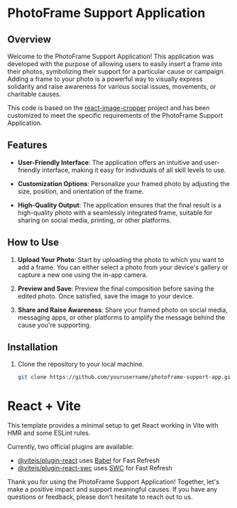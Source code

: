 # PhotoFrame Support Application

## Overview

Welcome to the PhotoFrame Support Application! This application was developed with the purpose of allowing users to easily insert a frame into their photos, symbolizing their support for a particular cause or campaign. Adding a frame to your photo is a powerful way to visually express solidarity and raise awareness for various social issues, movements, or charitable causes.

This code is based on the [react-image-cropper](https://github.com/OneLightWebDev/react-image-cropper) project and has been customized to meet the specific requirements of the PhotoFrame Support Application.

## Features

- **User-Friendly Interface**: The application offers an intuitive and user-friendly interface, making it easy for individuals of all skill levels to use.
- **Customization Options**: Personalize your framed photo by adjusting the size, position, and orientation of the frame.

- **High-Quality Output**: The application ensures that the final result is a high-quality photo with a seamlessly integrated frame, suitable for sharing on social media, printing, or other platforms.

## How to Use

1. **Upload Your Photo**: Start by uploading the photo to which you want to add a frame. You can either select a photo from your device's gallery or capture a new one using the in-app camera.

2. **Preview and Save**: Preview the final composition before saving the edited photo. Once satisfied, save the image to your device.

3. **Share and Raise Awareness**: Share your framed photo on social media, messaging apps, or other platforms to amplify the message behind the cause you're supporting.

## Installation

1. Clone the repository to your local machine.
   ```bash
   git clone https://github.com/yourusername/photoframe-support-app.git
   ```

# React + Vite

This template provides a minimal setup to get React working in Vite with HMR and some ESLint rules.

Currently, two official plugins are available:

- [@vitejs/plugin-react](https://github.com/vitejs/vite-plugin-react/blob/main/packages/plugin-react/README.md) uses [Babel](https://babeljs.io/) for Fast Refresh
- [@vitejs/plugin-react-swc](https://github.com/vitejs/vite-plugin-react-swc) uses [SWC](https://swc.rs/) for Fast Refresh

Thank you for using the PhotoFrame Support Application! Together, let's make a positive impact and support meaningful causes. If you have any questions or feedback, please don't hesitate to reach out to us.
